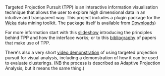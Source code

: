 Targeted Projection Pursuit (TPP) is an interactive information visualisation technique that allows the user to explore high dimensional data in an intuitive and transparent way. This project includes a plugin package for the [Weka](http://www.cs.waikato.ac.nz/ml/weka/) data mining toolkit. The package itself is available from [Downloads](http://code.google.com/p/targeted-projection-pursuit/downloads/list))

For more information start with this [slideshow](http://targeted-projection-pursuit.googlecode.com/files/Targeted%20Projection%20Pursuit.pptx) introducing the principles behind TPP and how the interface works; or to this [bibliography](http://code.google.com/p/targeted-projection-pursuit/wiki/Bibliography) of papers that make use of TPP.

There's also a very short [video demonstration](http://vimeo.com/17527997) of using targeted projection pursuit for visual analysis, including a demonstration of how it can be used to evaluate clusterings. (NB the process is described as Adaptive Projection Analysis, but it means the same thing.)